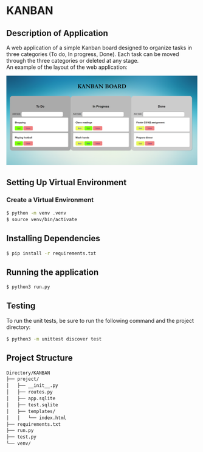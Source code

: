# KANBAN
## Description of Application
A web application of a simple Kanban board designed to organize tasks in three categories (To do, In progress, Done). Each task can be moved through the three categories or deleted at any stage.  
An example of the layout of the web application:  

![Github](https://github.com/Tahahaha7/KANBAN/blob/master/kanban_view.png)

## Setting Up Virtual Environment
### Create a Virtual Environment

```bash
$ python -m venv .venv
$ source venv/bin/activate
```

## Installing Dependencies

```bash
$ pip install -r requirements.txt 
```

## Running the application

```bash
$ python3 run.py
```

## Testing 
To run the unit tests, be sure to run the following command and the project directory:

```bash
$ python3 -m unittest discover test
```

## Project Structure

```bash
Directory/KANBAN
├── project/
│   ├── __init__.py
│   ├── routes.py
│   ├── app.sqlite
│   ├── test.sqlite
│   ├── templates/
│   │   └── index.html
├── requirements.txt
├── run.py
├── test.py
└── venv/
```
